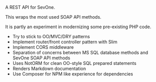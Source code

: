 A REST API for SevOne.

This wraps the most used SOAP API methods. 

It is partly an experiment in modernizing some pre-existing PHP code. 

- Try to stick to OO/MVC/DRY patterns
- Implement router/front controller pattern with Slim
- Implement CORS middleware
- Separation of concerns between MS SQL database methods and SevOne SOAP API methods
- Uses NotORM for clean OO-style SQL prepared statements 
- Renders Markdown documentation 
- Use Composer for NPM like experience for dependencies
